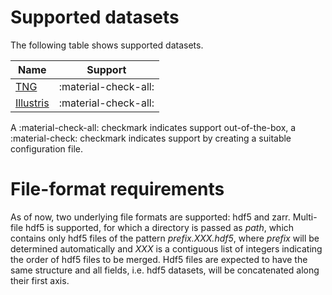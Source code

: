 # Supported datasets

The following table shows supported datasets.

| Name        | Support              |
| ----------- | -------------------- |
| [TNG](https://www.tng-project.org/)       | :material-check-all:     |
| [Illustris](https://www.illustris-project.org/)       | :material-check-all: |

A :material-check-all: checkmark indicates support out-of-the-box, a :material-check: checkmark indicates support by creating a suitable configuration file.


# File-format requirements

As of now, two underlying file formats are supported: hdf5 and zarr. Multi-file hdf5 is supported, for which a directory is passed as *path*, which contains only hdf5 files of the pattern *prefix.XXX.hdf5*, where *prefix* will be determined automatically and *XXX* is a contiguous list of integers indicating the order of hdf5 files to be merged. Hdf5 files are expected to have the same structure and all fields, i.e. hdf5 datasets, will be concatenated along their first axis.

